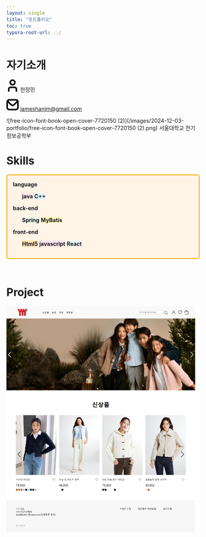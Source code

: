 ```yaml
---
layout: single
title: "포트폴리오"
toc: true
typora-root-url: ../
---
```


# 자기소개



![free-icon-font-user-3917546](/images/2021-12-02-portfolio/free-icon-font-user-3917546.png)  한정민

![free-icon-font-envelope-3916632](/images/2024-12-03-portfolio/free-icon-font-envelope-3916632.png)  jameshanjm@gmail.com

![free-icon-font-book-open-cover-7720150 (2)](/images/2024-12-03-portfolio/free-icon-font-book-open-cover-7720150 (2).png)  서울대학교 전기정보공학부



# Skills
<div style="border: 2px solid orange; padding: 15px; border-radius: 5px; background-color: #FFF4E6;">
  <div>
      <b>language</b>
    </div>
    <ul>
        <li style="background-color: #ffe6e6; display: inline-block;"><b>java</b></li>
        <li style="background-color: #E3F2FD; display: inline-block;"><b>C++</b></li>
    </ul>
    <div>
        <b>back-end</b>
    </div>
    <ul>
        <li style="background-color: #E8F5E9; display: inline-block;"><b>Spring</b></li>
        <li style="background-color: #FFF9C4; display: inline-block;"><b>MyBatis</b></li>
    </ul>
    <div>
        <b>front-end</b>
    </div>
    <ul>
        <li style="background-color: #FFE0B2; display: inline-block;"><b>Html5</b></li>
        <li style="background-color: #FCE4EC; display: inline-block;"><b>javascript</b></li>
        <li style="background-color: #E8F8F5; display: inline-block;"><b>React</b></li>
    </ul>
</div>

​     

 

# Project



[![prpoject](/images/2021-12-02-portfolio/prpoject.png)](https://github.com/Hans975/team_project2)
